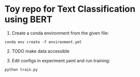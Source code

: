 # Toy repo for Text Classification using BERT

1. Create a conda environment from the given file:

`conda env create -f environment.yml`

2. TODO make data accessible

3. Edit configs in experiment.yaml and run training:

`python train.py`
